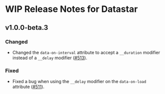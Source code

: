 # WIP Release Notes for Datastar

## v1.0.0-beta.3

### Changed

- Changed the `data-on-interval` attribute to accept a `__duration` modifier instead of a `__delay` modifier ([#513](https://github.com/starfederation/datastar/issues/513)).

### Fixed

- Fixed a bug when using the `__delay` modifier on the `data-on-load` attribute ([#511](https://github.com/starfederation/datastar/issues/511)).